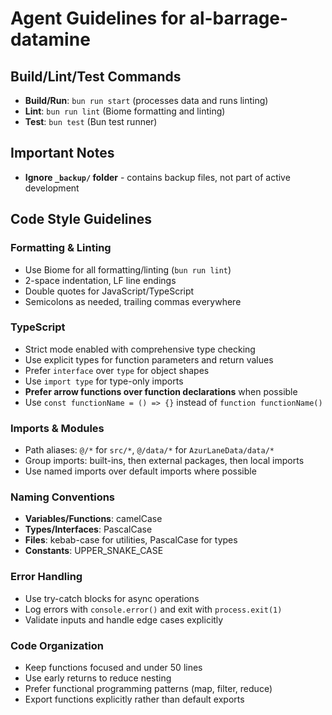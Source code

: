 # Agent Guidelines for al-barrage-datamine

## Build/Lint/Test Commands
- **Build/Run**: `bun run start` (processes data and runs linting)
- **Lint**: `bun run lint` (Biome formatting and linting)
- **Test**: `bun test` (Bun test runner)

## Important Notes
- **Ignore `_backup/` folder** - contains backup files, not part of active development

## Code Style Guidelines

### Formatting & Linting
- Use Biome for all formatting/linting (`bun run lint`)
- 2-space indentation, LF line endings
- Double quotes for JavaScript/TypeScript
- Semicolons as needed, trailing commas everywhere

### TypeScript
- Strict mode enabled with comprehensive type checking
- Use explicit types for function parameters and return values
- Prefer `interface` over `type` for object shapes
- Use `import type` for type-only imports
- **Prefer arrow functions over function declarations** when possible
- Use `const functionName = () => {}` instead of `function functionName()`

### Imports & Modules
- Path aliases: `@/*` for `src/*`, `@/data/*` for `AzurLaneData/data/*`
- Group imports: built-ins, then external packages, then local imports
- Use named imports over default imports where possible

### Naming Conventions
- **Variables/Functions**: camelCase
- **Types/Interfaces**: PascalCase
- **Files**: kebab-case for utilities, PascalCase for types
- **Constants**: UPPER_SNAKE_CASE

### Error Handling
- Use try-catch blocks for async operations
- Log errors with `console.error()` and exit with `process.exit(1)`
- Validate inputs and handle edge cases explicitly

### Code Organization
- Keep functions focused and under 50 lines
- Use early returns to reduce nesting
- Prefer functional programming patterns (map, filter, reduce)
- Export functions explicitly rather than default exports